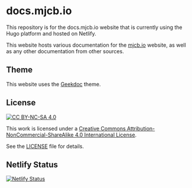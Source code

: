 # docs.mjcb.io #

This repository is for the docs.mjcb.io website that is currently using the Hugo platform and hosted on Netlify.

This website hosts various documentation for the [mjcb.io](https://mjcb.io/) website, as well as any other documentation from other sources.

## Theme ##

This website uses the [Geekdoc](https://github.com/thegeeklab/hugo-geekdoc) theme.

## License ##

[![CC BY-NC-SA 4.0][cc-by-nc-sa-shield]][cc-by-nc-sa]

This work is licensed under a [Creative Commons Attribution-NonCommercial-ShareAlike 4.0 International License][cc-by-nc-sa].

[cc-by-nc-sa]: http://creativecommons.org/licenses/by-nc-sa/4.0/
[cc-by-nc-sa-image]: https://licensebuttons.net/l/by-nc-sa/4.0/88x31.png
[cc-by-nc-sa-shield]: https://img.shields.io/badge/License-CC%20BY--NC--SA%204.0-lightgrey.svg

See the [LICENSE](https://github.com/matthew-tfs/docs.mjcb.io/blob/main/LICENSE) file for details.

## Netlify Status ##

[![Netlify Status](https://api.netlify.com/api/v1/badges/d6f486ae-752d-488d-b7e1-4e5c2c369f33/deploy-status)](https://app.netlify.com/sites/superlative-sopapillas-49fa24/deploys)
